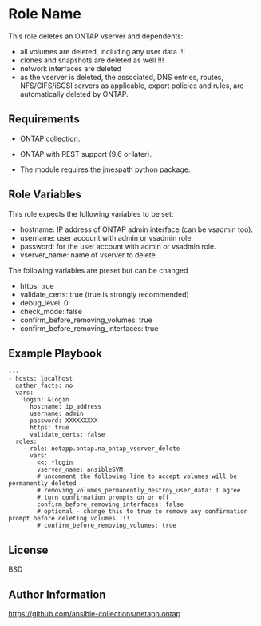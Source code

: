 Role Name
=========

This role deletes an ONTAP vserver and dependents:
- all volumes are deleted, including any user data !!!
- clones and snapshots are deleted as well !!!
- network interfaces are deleted
- as the vserver is deleted, the associated, DNS entries, routes, NFS/CIFS/iSCSI servers as applicable, export policies and rules, are automatically deleted by ONTAP.

Requirements
------------

- ONTAP collection.
- ONTAP with REST support (9.6 or later).

- The module requires the jmespath python package.

Role Variables
--------------

This role expects the following variables to be set:
- hostname: IP address of ONTAP admin interface (can be vsadmin too).
- username: user account with admin or vsadmin role.
- password: for the user account with admin or vsadmin role.
- vserver_name: name of vserver to delete.

The following variables are preset but can be changed
- https: true 
- validate_certs: true     (true is strongly recommended)
- debug_level: 0
- check_mode: false
- confirm_before_removing_volumes: true
- confirm_before_removing_interfaces: true


Example Playbook
----------------



```
---
- hosts: localhost
  gather_facts: no
  vars:
    login: &login
      hostname: ip_address
      username: admin
      password: XXXXXXXXX
      https: true
      validate_certs: false
  roles:
    - role: netapp.ontap.na_ontap_vserver_delete
      vars:
        <<: *login
        vserver_name: ansibleSVM
        # uncomment the following line to accept volumes will be permanently deleted
        # removing_volumes_permanently_destroy_user_data: I agree
        # turn confirmation prompts on or off
        confirm_before_removing_interfaces: false
        # optional - change this to true to remove any confirmation prompt before deleting volumes !!!
        # confirm_before_removing_volumes: true

```

License
-------

BSD

Author Information
------------------

https://github.com/ansible-collections/netapp.ontap
